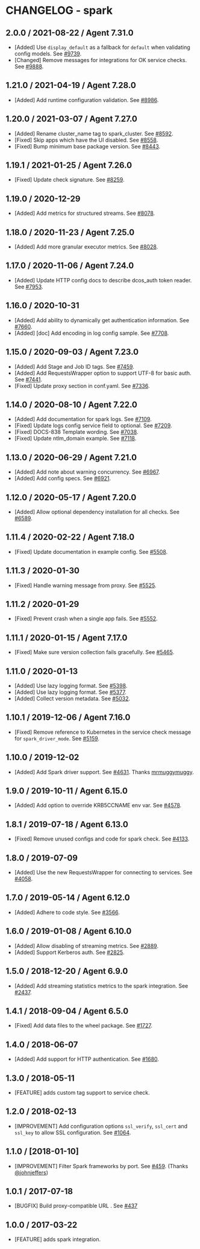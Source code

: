 # CHANGELOG - spark

## 2.0.0 / 2021-08-22 / Agent 7.31.0

* [Added] Use `display_default` as a fallback for `default` when validating config models. See [#9739](https://github.com/DataDog/integrations-core/pull/9739).
* [Changed] Remove messages for integrations for OK service checks. See [#9888](https://github.com/DataDog/integrations-core/pull/9888).

## 1.21.0 / 2021-04-19 / Agent 7.28.0

* [Added] Add runtime configuration validation. See [#8986](https://github.com/DataDog/integrations-core/pull/8986).

## 1.20.0 / 2021-03-07 / Agent 7.27.0

* [Added] Rename cluster_name tag to spark_cluster. See [#8592](https://github.com/DataDog/integrations-core/pull/8592).
* [Fixed] Skip apps which have the UI disabled. See [#8558](https://github.com/DataDog/integrations-core/pull/8558).
* [Fixed] Bump minimum base package version. See [#8443](https://github.com/DataDog/integrations-core/pull/8443).

## 1.19.1 / 2021-01-25 / Agent 7.26.0

* [Fixed] Update check signature. See [#8259](https://github.com/DataDog/integrations-core/pull/8259).

## 1.19.0 / 2020-12-29

* [Added] Add metrics for structured streams. See [#8078](https://github.com/DataDog/integrations-core/pull/8078).

## 1.18.0 / 2020-11-23 / Agent 7.25.0

* [Added] Add more granular executor metrics. See [#8028](https://github.com/DataDog/integrations-core/pull/8028).

## 1.17.0 / 2020-11-06 / Agent 7.24.0

* [Added] Update HTTP config docs to describe dcos_auth token reader. See [#7953](https://github.com/DataDog/integrations-core/pull/7953).

## 1.16.0 / 2020-10-31

* [Added] Add ability to dynamically get authentication information. See [#7660](https://github.com/DataDog/integrations-core/pull/7660).
* [Added] [doc] Add encoding in log config sample. See [#7708](https://github.com/DataDog/integrations-core/pull/7708).

## 1.15.0 / 2020-09-03 / Agent 7.23.0

* [Added] Add Stage and Job ID tags. See [#7459](https://github.com/DataDog/integrations-core/pull/7459).
* [Added] Add RequestsWrapper option to support UTF-8 for basic auth. See [#7441](https://github.com/DataDog/integrations-core/pull/7441).
* [Fixed] Update proxy section in conf.yaml. See [#7336](https://github.com/DataDog/integrations-core/pull/7336).

## 1.14.0 / 2020-08-10 / Agent 7.22.0

* [Added] Add documentation for spark logs. See [#7109](https://github.com/DataDog/integrations-core/pull/7109).
* [Fixed] Update logs config service field to optional. See [#7209](https://github.com/DataDog/integrations-core/pull/7209).
* [Fixed] DOCS-838 Template wording. See [#7038](https://github.com/DataDog/integrations-core/pull/7038).
* [Fixed] Update ntlm_domain example. See [#7118](https://github.com/DataDog/integrations-core/pull/7118).

## 1.13.0 / 2020-06-29 / Agent 7.21.0

* [Added] Add note about warning concurrency. See [#6967](https://github.com/DataDog/integrations-core/pull/6967).
* [Added] Add config specs. See [#6921](https://github.com/DataDog/integrations-core/pull/6921).

## 1.12.0 / 2020-05-17 / Agent 7.20.0

* [Added] Allow optional dependency installation for all checks. See [#6589](https://github.com/DataDog/integrations-core/pull/6589).

## 1.11.4 / 2020-02-22 / Agent 7.18.0

* [Fixed] Update documentation in example config. See [#5508](https://github.com/DataDog/integrations-core/pull/5508).

## 1.11.3 / 2020-01-30

* [Fixed] Handle warning message from proxy. See [#5525](https://github.com/DataDog/integrations-core/pull/5525).

## 1.11.2 / 2020-01-29

* [Fixed] Prevent crash when a single app fails. See [#5552](https://github.com/DataDog/integrations-core/pull/5552).

## 1.11.1 / 2020-01-15 / Agent 7.17.0

* [Fixed] Make sure version collection fails gracefully. See [#5465](https://github.com/DataDog/integrations-core/pull/5465).

## 1.11.0 / 2020-01-13

* [Added] Use lazy logging format. See [#5398](https://github.com/DataDog/integrations-core/pull/5398).
* [Added] Use lazy logging format. See [#5377](https://github.com/DataDog/integrations-core/pull/5377).
* [Added] Collect version metadata. See [#5032](https://github.com/DataDog/integrations-core/pull/5032).

## 1.10.1 / 2019-12-06 / Agent 7.16.0

* [Fixed] Remove reference to Kubernetes in the service check message for `spark_driver_mode`. See [#5159](https://github.com/DataDog/integrations-core/pull/5159).

## 1.10.0 / 2019-12-02

* [Added] Add Spark driver support. See [#4631](https://github.com/DataDog/integrations-core/pull/4631). Thanks [mrmuggymuggy](https://github.com/mrmuggymuggy).

## 1.9.0 / 2019-10-11 / Agent 6.15.0

* [Added] Add option to override KRB5CCNAME env var. See [#4578](https://github.com/DataDog/integrations-core/pull/4578).

## 1.8.1 / 2019-07-18 / Agent 6.13.0

* [Fixed] Remove unused configs and code for spark check. See [#4133](https://github.com/DataDog/integrations-core/pull/4133).

## 1.8.0 / 2019-07-09

* [Added] Use the new RequestsWrapper for connecting to services. See [#4058](https://github.com/DataDog/integrations-core/pull/4058).

## 1.7.0 / 2019-05-14 / Agent 6.12.0

* [Added] Adhere to code style. See [#3566](https://github.com/DataDog/integrations-core/pull/3566).

## 1.6.0 / 2019-01-08 / Agent 6.10.0

* [Added] Allow disabling of streaming metrics. See [#2889][1].
* [Added] Support Kerberos auth. See [#2825][2].

## 1.5.0 / 2018-12-20 / Agent 6.9.0

* [Added] Add streaming statistics metrics to the spark integration. See [#2437][3].

## 1.4.1 / 2018-09-04 / Agent 6.5.0

* [Fixed] Add data files to the wheel package. See [#1727][4].

## 1.4.0 / 2018-06-07

* [Added] Add support for HTTP authentication. See [#1680][5].

## 1.3.0 / 2018-05-11

* [FEATURE] adds custom tag support to service check.

## 1.2.0 / 2018-02-13

* [IMPROVEMENT] Add configuration options `ssl_verify`, `ssl_cert` and `ssl_key` to allow SSL configuration. See [#1064][6].

## 1.1.0 / [2018-01-10]

* [IMPROVEMENT] Filter Spark frameworks by port. See [#459][7].  (Thanks [@johnjeffers][8])

## 1.0.1 / 2017-07-18

* [BUGFIX] Build proxy-compatible URL . See [#437][9]

## 1.0.0 / 2017-03-22

* [FEATURE] adds spark integration.

<!--- The following link definition list is generated by PimpMyChangelog --->
[1]: https://github.com/DataDog/integrations-core/pull/2889
[2]: https://github.com/DataDog/integrations-core/pull/2825
[3]: https://github.com/DataDog/integrations-core/pull/2437
[4]: https://github.com/DataDog/integrations-core/pull/1727
[5]: https://github.com/DataDog/integrations-core/pull/1680
[6]: https://github.com/DataDog/integrations-core/pull/1064
[7]: https://github.com/DataDog/integrations-core/pull/459
[8]: https://github.com/johnjeffers
[9]: https://github.com/DataDog/integrations-core/issues/437
